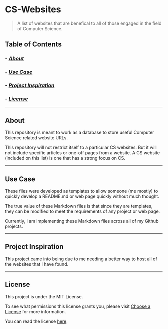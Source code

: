 # CS-Websites
>A list of websites that are benefical to all of those engaged in the field of Computer Science.

## Table of Contents
### - *[About](#about)*
### - *[Use Case](#use-case)*
### - *[Project Inspiration](#project-inspiration)*
### - *[License](#license)*

---
## About
This repository is meant to work as a database to store useful Computer Science related website URLs.

This repository will not restrict itself to a particular CS websites. But it will not include specific articles or one-off pages from a website. A CS website (included on this list) is one that has a strong focus on CS.

---
## Use Case
These files were developed as templates to allow someone (me mostly) to quickly develop a README.md or web page quickly without much thought.

The true value of these Markdown files is that since they are templates, they can be modified to meet the requirements of any project or web page.

Currently, I am implementing these Markdown files across all of my Github projects.

---
## Project Inspiration
This project came into being due to me needing a better way to host all of the websites that I have found.

---
## License
This project is under the MIT License.

To see what permissions this license grants you, please visit [Choose a License](https://choosealicense.com/licenses/mit/) for more information.

You can read the license [here](LICENSE).
